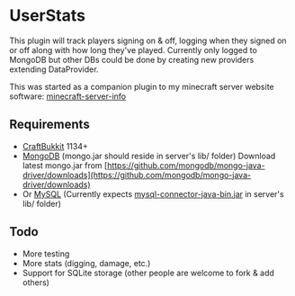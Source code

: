 # UserStats

This plugin will track players signing on & off, logging when they signed on or off along with how long they've played.  Currently only logged to MongoDB but other DBs could be done by creating new providers extending DataProvider.

This was started as a companion plugin to my minecraft server website software: [minecraft-server-info](https://github.com/jfro/minecraft-server-info)

## Requirements

* [CraftBukkit](http://bukkit.org/) 1134+
* [MongoDB](http://www.mongodb.org/) (mongo.jar should reside in server's lib/ folder) Download latest mongo.jar from [https://github.com/mongodb/mongo-java-driver/downloads](https://github.com/mongodb/mongo-java-driver/downloads)
* Or [MySQL](http://www.mysql.com/) (Currently expects [mysql-connector-java-bin.jar](http://dev.mysql.com/downloads/connector/j/) in server's lib/ folder)

## Todo

* More testing
* More stats (digging, damage, etc.)
* Support for SQLite storage (other people are welcome to fork & add others)

